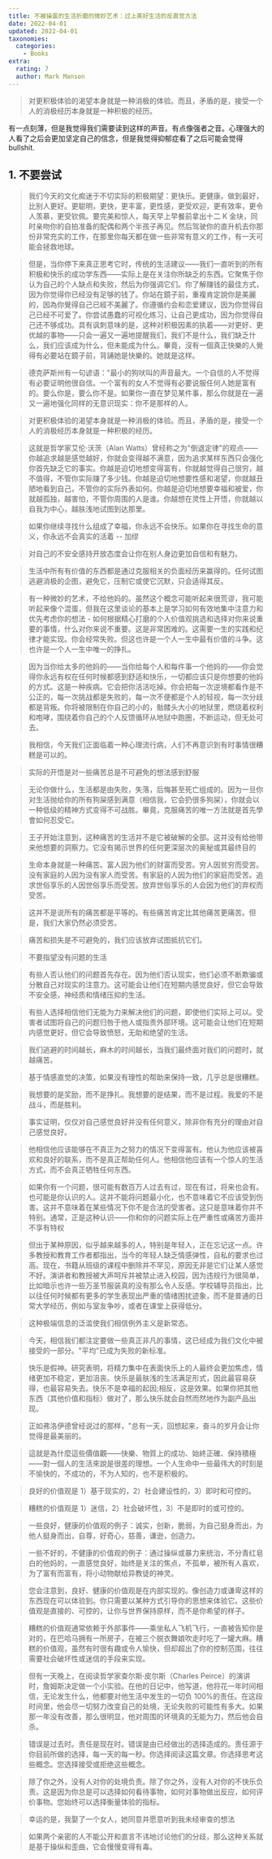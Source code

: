 ```yaml
---
title: 不被操蛋的生活折磨的微妙艺术：过上美好生活的反直觉方法
date: 2022-04-01
updated: 2022-04-01
taxonomies:
  categories:
    - Books
extra:
  rating: 7
  author: Mark Manson
---
```


> 对更积极体验的渴望本身就是一种消极的体验。而且，矛盾的是，接受一个人的消极经历本身就是一种积极的经历。

有一点刻薄，但是我觉得我们需要读到这样的声音。有点像强者之音。心理强大的人看了之后会更加坚定自己的信念，但是我觉得抑郁症看了之后可能会觉得 bullshit.

<!-- more -->

## 1. 不要尝试

> 我们今天的文化痴迷于不切实际的积极期望：更快乐。更健康。做到最好，比别人更好。更聪明，更快，更丰富，更性感，更受欢迎，更有效率，更令人羡慕，更受钦佩。要完美和惊人，每天早上早餐前拿出十二 K 金块，同时亲吻你的自拍准备的配偶和两个半孩子再见。然后驾驶你的直升机去你那份非常充实的工作，在那里你每天都在做一些非常有意义的工作，有一天可能会拯救地球。

> 但是，当你停下来真正思考它时，传统的生活建议——我们一直听到的所有积极和快乐的成功学东西——实际上是在关注你所缺乏的东西。它聚焦于你认为自己的个人缺点和失败，然后为你强调它们。你了解赚钱的最佳方式，因为你觉得你已经没有足够的钱了。你站在鏡子前，重複肯定說你是美麗的，因為你覺得自己已經不美麗了。你遵循约会和恋爱建议，因为你觉得自己已经不可爱了。你尝试愚蠢的可视化练习，让自己更成功，因为你觉得自己还不够成功。具有讽刺意味的是，这种对积极因素的执着——对更好、更优越的事物——只会一遍又一遍地提醒我们，我们不是什么，我们缺乏什么，我们应该成为什么，但未能成为什么。畢竟，沒有一個真正快樂的人覺得有必要站在鏡子前，背誦她是快樂的。她就是这样。

> 德克萨斯州有一句谚语："最小的狗吠叫的声音最大。一个自信的人不觉得有必要证明他很自信。一个富有的女人不觉得有必要说服任何人她是富有的。要么你是，要么你不是。如果你一直在梦见某件事，那么你就是在一遍又一遍地强化同样的无意识现实：你不是那样的人。

> 对更积极体验的渴望本身就是一种消极的体验。而且，矛盾的是，接受一个人的消极经历本身就是一种积极的经历。

> 这就是哲学家艾伦·沃茨（Alan Watts）曾经称之为"倒退定律"的观点——你越追求越是感觉越好，你就会变得越不满意，因为追求某样东西只会强化你首先缺乏它的事实。你越是迫切地想变得富有，你就越觉得自己很穷，越不值得，不管你实际赚了多少钱。你越是迫切地想要性感和渴望，你就越丑陋地看到自己，不管你的实际外表如何。你越是迫切地想要幸福和被爱，你就越孤独，越害怕，不管你周围的人是谁。你越想在灵性上开悟，你就越以自我为中心，越肤浅地试图到达那里。

> 如果你继续寻找什么组成了幸福，你永远不会快乐。如果你在寻找生命的意义，你永远不会真实的活着 -- 加缪

> 对自己的不安全感持开放态度会让你在别人身边更加自信和有魅力。

> 生活中所有有价值的东西都是通过克服相关的负面经历来赢得的。任何试图逃避消极的企图，避免它，压制它或使它沉默，只会适得其反。

> 有一种微妙的艺术，不给他妈的。虽然这个概念可能听起来很荒谬，我可能听起来像个混蛋，但我在这里谈论的基本上是学习如何有效地集中注意力和优先考虑你的想法 - 如何根据精心打磨的个人价值观挑选和选择对你来说重要的事情，什么对你来说不重要。这是非常困难的。这需要一生的实践和纪律才能实现。你会经常失败。但这也许是一个人一生中最有价值的斗争。这也许是一个人一生中唯一的挣扎。

> 因为当你给太多的他妈的——当你给每个人和每件事一个他妈的——你会觉得你永远有权在任何时候都感到舒适和快乐，一切都应该只是你想要的他妈的方式。这是一种疾病。它会把你活活吃掉。你会把每一次逆境都看作是不公正的，每一次挑战都是失败的，每一次不便都是个人的轻视，每一次分歧都是背叛。你将被限制在你自己的小的，骷髅头大小的地狱里，燃烧着权利和咆哮，围绕着你自己的个人反馈循环从地狱中跑圈，不断运动，但无处可去。

> 我相信，今天我们正面临着一种心理流行病，人们不再意识到有时事情很糟糕是可以的。

> 实际的开悟是对一些痛苦总是不可避免的想法感到舒服

> 无论你做什么，生活都是由失败，失落，后悔甚至死亡组成的。因为一旦你对生活抛给你的所有狗屎感到满意（相信我，它会扔很多狗屎），你就会以一种低级的精神方式变得不可战胜。畢竟，克服痛苦的唯一方法就是首先學會如何忍受它。

> 王子开始注意到，这种痛苦的生活并不是它被破解的全部。这并没有给他带来他想要的洞察力。它没有揭示世界的任何更深层次的奥秘或其最终目的

> 生命本身就是一种痛苦。富人因为他们的财富而受苦。穷人因贫穷而受苦。没有家庭的人因为没有家人而受苦。有家庭的人因为他们的家庭而受苦。追求世俗享乐的人因世俗享乐而受苦。放弃世俗享乐的人会因为他们的弃权而受苦。

> 这并不是说所有的痛苦都是平等的。有些痛苦肯定比其他痛苦更痛苦。但是，我们大家仍然必须受苦。

> 痛苦和损失是不可避免的，我们应该放弃试图抵抗它们。

> 不要指望没有问题的生活

> 有些人否认他们的问题首先存在。因为他们否认现实，他们必须不断欺骗或分散自己对现实的注意力。这可能会让他们在短期内感觉良好，但它会导致不安全感，神经质和情绪压抑的生活。

> 有些人选择相信他们无能为力来解决他们的问题，即使他们实际上可以。受害者试图将自己的问题归咎于他人或指责外部环境。这可能会让他们在短期内感觉更好，但它会导致愤怒，无助和绝望的生活。

> 我们逃避的时间越长，麻木的时间越长，当我们最终面对我们的问题时，就越痛苦。

> 基于情感直觉的决策，如果没有理性的帮助来保持一致，几乎总是很糟糕。

> 我想要的是奖励，而不是挣扎。我想要的是结果，而不是过程。我爱的不是战斗，而是胜利。

> 事实证明，仅仅对自己感觉良好并没有任何意义，除非你有充分的理由对自己感觉良好。

> 他相信他应该能够在不真正为之努力的情况下变得富有。他认为他应该被喜欢和良好的联系，而不是真正帮助任何人。他相信他应该有一个惊人的生活方式，而不会真正牺牲任何东西。

> 如果你有一个问题，很可能有数百万人过去有过，现在有过，将来也会有。也可能是你认识的人。这并不能将问题最小化，也不意味着它不应该受到伤害。这并不意味着在某些情况下你不是合法的受害者。这只是意味着你并不特别。通常，正是这种认识——你和你的问题实际上在严重性或痛苦方面并不享有特权

> 但出于某种原因，似乎越来越多的人，特别是年轻人，正在忘记这一点。许多教授和教育工作者都指出，当今的年轻人缺乏情感弹性，自私的要求也过高。现在，书籍从班级的课程中删除并不罕见，原因无非是它们让某人感觉不好。演讲者和教授被大声呵斥并被禁止进入校园，因为违规行为很简单，比如暗示也许一些万圣节服装真的没有那么令人反感。学校辅导员指出，比以往任何时候都有更多的学生表现出严重的情绪困扰迹象，而不是普通的日常大学经历，例如与室友争吵，或者在课堂上获得低分。

> 这种极端信息的泛滥使我们相信例外主义是新常态。

> 今天，相信我们都注定要做一些真正非凡的事情，这已经成为我们文化中被接受的一部分。"平均"已成为失败的新标准。

> 快乐是假神。研究表明，将精力集中在表面快乐上的人最终会更加焦虑，情绪更加不稳定，更加沮丧。快乐是最肤浅的生活满足形式，因此最容易获得，也最容易失去。快乐不是幸福的起因;相反，这是效果。如果你把其他东西（其他价值和指标）做对了，那么快乐就会自然而然地作为副产品出现。

> 正如弗洛伊德曾经说过的那样，"总有一天，回想起来，奋斗的岁月会让你觉得是最美丽的。

> 這就是為什麼這些價值觀——快樂、物質上的成功、始終正確、保持積極——對一個人的生活來說是很差的理想。一个人生命中一些最伟大的时刻是不愉快的，不成功的，不为人知的，也不是积极的。

> 良好的价值观是 1）基于现实的，2）社会建设性的，3）即时和可控的。

> 糟糕的价值观是 1）迷信，2）社会破坏性，3）不是即时的或可控的。

> 一些良好，健康的价值观的例子：诚实，创新，脆弱，为自己挺身而出，为他人挺身而出，自尊，好奇心，慈善，谦逊，创造力。

> 一些不好的，不健康的价值观的例子：通过操纵或暴力来统治，不分青红皂白的他妈的，一直感觉良好，始终是关注的焦点，不孤单，被所有人喜欢，为了富有而富有，将小动物献给异教徒的神灵。

> 您会注意到，良好、健康的价值观是在内部实现的。像创造力或谦卑这样的东西现在可以体验到。你只需要以某种方式引导你的思想来体验它。这些价值观是直接的、可控的，让你与世界保持原样，而不是你希望的样子。

> 糟糕的价值观通常依赖于外部事件——乘坐私人飞机飞行，一直被告知你是对的，在巴哈马拥有一所房子，在被三个脱衣舞娘吹走时吃了一罐大麻。糟糕的价值观，虽然有时很有趣或令人愉快，但却超出了你的控制范围，往往需要社会破坏性或迷信的手段来实现。

> 但有一天晚上，在阅读哲学家查尔斯·皮尔斯（Charles Peirce）的演讲时，詹姆斯决定做一个小实验。在他的日记中，他写道，他将花一年时间相信，无论发生什么，他都要对他生活中发生的一切负 100%的责任。在这段时间里，他会尽一切努力改变自己的处境，无论失败的可能性有多大。如果那一年没有改善，那么很明显，他对周围的环境真的无能为力，然后他会自杀。

> 错误是过去时。责任是现在时。错误是由已经做出的选择造成的。责任源于你目前所做的选择，每一天的每一秒。你选择阅读这篇文章。你选择思考这些概念。您选择接受或拒绝这些概念。

> 除了你之外，没有人对你的处境负责。除了你之外，没有人对你的不快乐负责。这是因为你总是可以选择如何看待事物，如何对事物做出反应，如何评价事物。您始终可以选择衡量体验的指标。

> 幸运的是，我娶了一个女人，她同意并愿意听到我未经审查的想法

> 如果两个亲密的人不能公开和直言不讳地讨论他们的分歧，那么这种关系就是基于操纵和歪曲，它会慢慢变得有毒。
